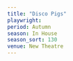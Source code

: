 ```yaml
---
title: "Disco Pigs"
playwright:
period: Autumn
season: In House
season_sort: 130
venue: New Theatre
---
```

